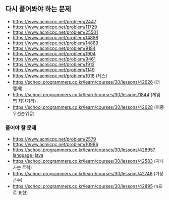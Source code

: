 ## 다시 풀어봐야 하는 문제
- https://www.acmicpc.net/problem/2447
- https://www.acmicpc.net/problem/11729
- https://www.acmicpc.net/problem/25501
- https://www.acmicpc.net/problem/14888
- https://www.acmicpc.net/problem/14889
- https://www.acmicpc.net/problem/9184
- https://www.acmicpc.net/problem/1904
- https://www.acmicpc.net/problem/9461
- https://www.acmicpc.net/problem/1912
- https://www.acmicpc.net/problem/1149
- https://www.acmicpc.net/problem/1018 (체스)
- https://school.programmers.co.kr/learn/courses/30/lessons/42626 (더 맵게)
- https://school.programmers.co.kr/learn/courses/30/lessons/1844 (게임 맵 최단거리)
- https://school.programmers.co.kr/learn/courses/30/lessons/42628 (이중우선순위큐)

### 풀어야 할 문제
- https://www.acmicpc.net/problem/2579
- https://www.acmicpc.net/problem/10986
- https://school.programmers.co.kr/learn/courses/30/lessons/42895?language=java
- https://school.programmers.co.kr/learn/courses/30/lessons/42583 (지나가는 트럭)
- https://school.programmers.co.kr/learn/courses/30/lessons/42746 (가장 큰수)
- https://school.programmers.co.kr/learn/courses/30/lessons/42895 (n으로 표현)
  








